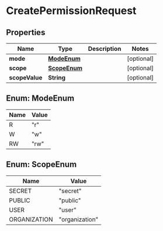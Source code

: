 

# CreatePermissionRequest


## Properties

| Name | Type | Description | Notes |
|------------ | ------------- | ------------- | -------------|
|**mode** | [**ModeEnum**](#ModeEnum) |  |  [optional] |
|**scope** | [**ScopeEnum**](#ScopeEnum) |  |  [optional] |
|**scopeValue** | **String** |  |  [optional] |



## Enum: ModeEnum

| Name | Value |
|---- | -----|
| R | &quot;r&quot; |
| W | &quot;w&quot; |
| RW | &quot;rw&quot; |



## Enum: ScopeEnum

| Name | Value |
|---- | -----|
| SECRET | &quot;secret&quot; |
| PUBLIC | &quot;public&quot; |
| USER | &quot;user&quot; |
| ORGANIZATION | &quot;organization&quot; |



